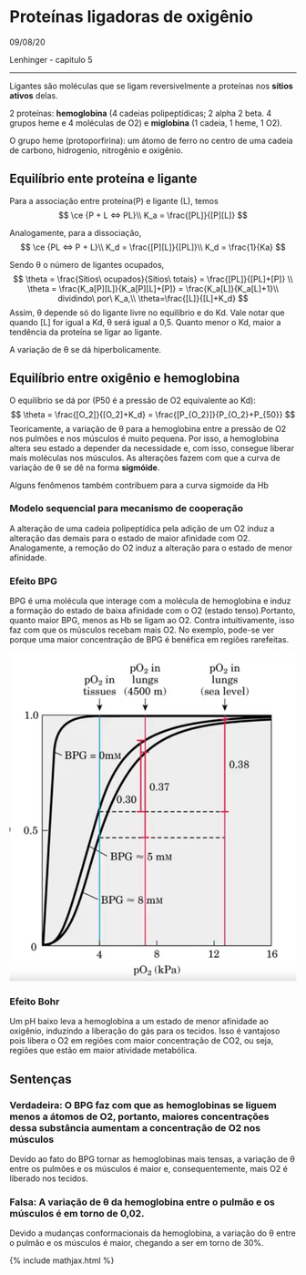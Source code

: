 # Proteínas ligadoras de oxigênio

09/08/20

Lenhinger - capitulo 5

----

Ligantes são moléculas que se ligam reversivelmente a proteínas nos **sítios ativos** delas.

2 proteínas: **hemoglobina** (4 cadeias polipeptídicas; 2 alpha 2 beta. 4 grupos heme e 4 moléculas de O2) e **miglobina** (1 cadeia, 1 heme, 1 O2).

O grupo heme (protoporfirina): um átomo de ferro no centro de uma cadeia de carbono, hidrogenio, nitrogênio e oxigênio.

## Equilíbrio ente proteína e ligante 

Para a associação entre proteína(P) e ligante (L), temos
$$
\ce {P + L <=> PL}\\
K_a = \frac{[PL]}{[P][L]}
$$

Analogamente, para a dissociação,
$$
\ce {PL <=> P + L}\\
K_d = \frac{[P][L]}{[PL]}\\
K_d = \frac{1}{Ka}
$$


Sendo θ o número de ligantes ocupados,
$$
\theta = \frac{Sítios\ ocupados}{Sítios\ totais} = \frac{[PL]}{[PL]+[P]} \\
\theta = \frac{K_a[P][L]}{K_a[P][L]+[P]} = \frac{K_a[L]}{K_a[L]+1}\\
dividindo\ por\ K_a,\\
\theta=\frac{[L]}{[L]+K_d}
$$
Assim, θ depende só do ligante livre no equilíbrio e do Kd. Vale notar que quando [L] for igual a Kd, θ será igual a 0,5. Quanto menor o Kd, maior a tendência da proteína se ligar ao ligante.

A variação de θ se dá hiperbolicamente.

## Equilíbrio entre oxigênio e hemoglobina

O equilíbrio se dá por (P50 é a pressão de O2 equivalente ao Kd):
$$
\theta = \frac{[O_2]}{[O_2]+K_d} = \frac{[P_{O_2}]}{P_{O_2}+P_{50}}
$$
Teoricamente, a variação de θ para a hemoglobina entre a pressão de O2 nos pulmões e nos músculos é muito pequena. Por isso, a hemoglobina altera seu estado a depender da necessidade  e, com isso, consegue liberar mais moléculas nos músculos. As alterações fazem com que a curva de variação de θ se dê na forma **sigmóide**.

Alguns fenômenos também contribuem para a curva sigmoide da Hb

### Modelo sequencial para mecanismo de cooperação

A alteração de uma cadeia polipeptídica pela adição de um O2 induz a alteração das demais para o estado de maior afinidade com O2. Analogamente, a remoção do O2 induz a alteração para o estado de menor afinidade.

### Efeito BPG

BPG é uma molécula que interage com a molécula de hemoglobina e induz a formação do estado de baixa afinidade com o O2 (estado tenso).Portanto, quanto maior BPG, menos as Hb se ligam ao O2. Contra intuitivamente, isso faz com que os músculos recebam mais O2. No exemplo, pode-se ver porque uma maior concentração de BPG é benéfica em regiões rarefeitas.

<img src="04- Proteínas ligadoras de oxigênio.assets/image-20200809164644205.png" alt="image-20200809164644205" style="zoom: 67%;" />

### Efeito Bohr

Um pH baixo leva a hemoglobina a um estado de menor afinidade ao oxigênio, induzindo a liberação do gás para os tecidos. Isso é vantajoso pois libera o O2 em regiões com maior concentração de CO2, ou seja, regiões que estão em maior atividade metabólica.

## Sentenças

### Verdadeira: O BPG faz com que as hemoglobinas se liguem menos a átomos de O2, portanto,  maiores concentrações dessa substância aumentam a concentração de O2 nos músculos

Devido ao fato do BPG tornar as hemoglobinas mais tensas, a variação de θ entre os pulmões e os músculos é maior e, consequentemente, mais O2 é liberado nos tecidos.

### Falsa:  A variação de θ da hemoglobina entre o pulmão e os músculos é em torno de 0,02.

Devido a mudanças conformacionais da hemoglobina, a variação do θ entre o pulmão e os músculos é maior, chegando  a ser em torno de 30%.



{% include mathjax.html %}